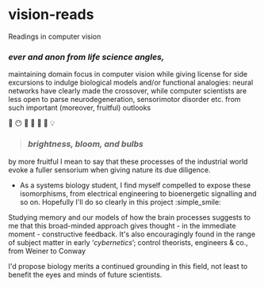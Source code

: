 # vision-reads

Readings in computer vision

### _ever and anon from life science angles,_ 

maintaining domain focus in computer vision while giving license for side excursions to indulge biological models and/or functional analogies: neural networks have clearly made the crossover, while computer scientists are less open to parse neurodegeneration, sensorimotor disorder etc. from such important (moreover, fruitful) outlooks 

:seedling: :no_mouth: :eyes: :ear_of_rice: :high_brightness: :flashlight: :bulb:

> ### _brightness, bloom, and bulbs_

by more fruitful I mean to say that these processes of the industrial world evoke a fuller sensorium when giving nature its due diligence.

- As a systems biology student, I find myself compelled to expose these isomorphisms, from electrical engineering to bioenergetic signalling and so on. Hopefully I'll do so clearly in this project :simple_smile:

Studying memory and our models of how the brain processes suggests to me that this broad-minded approach gives thought - in the immediate moment - constructive feedback. It's also encouragingly found in the range of subject matter in early ‘_cybernetics_’; control theorists, engineers & co., from Weiner to Conway

I'd propose biology merits a continued grounding in this field, not least to benefit the eyes and minds of future scientists.

<!--
[:herb:»](https://github.com/lmmx/staticks/wiki/Green-imperialism)
-->
